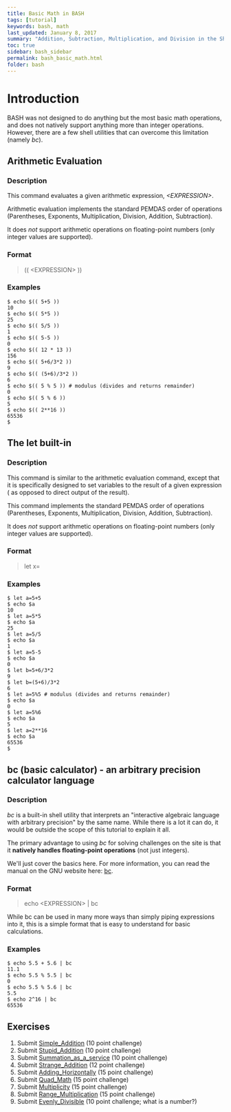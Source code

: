 ```yaml
---
title: Basic Math in BASH
tags: [tutorial]
keywords: bash, math
last_updated: January 8, 2017
summary: "Addition, Subtraction, Multiplication, and Division in the Shell"
toc: true
sidebar: bash_sidebar
permalink: bash_basic_math.html
folder: bash
---
```


# Introduction

BASH was not designed to do anything but the most basic math operations, and
does not natively support anything more than integer operations.  However, there
are a few shell utilities that can overcome this limitation (namely _bc_).

## Arithmetic Evaluation

### Description
This command evaluates a given arithmetic expression, _&lt;EXPRESSION&gt;_.

Arithmetic evaluation implements the standard PEMDAS order of operations (Parentheses,
Exponents, Multiplication, Division, Addition, Subtraction).

It does _not_ support arithmetic operations on floating-point numbers (only
integer values are supported).

### Format
>(( &lt;EXPRESSION&gt; ))

### Examples

    $ echo $(( 5+5 ))
    10
    $ echo $(( 5*5 ))
    25
    $ echo $(( 5/5 ))
    1
    $ echo $(( 5-5 ))
    0
    $ echo $(( 12 * 13 ))
    156
    $ echo $(( 5+6/3*2 ))
    9
    $ echo $(( (5+6)/3*2 ))
    6
    $ echo $(( 5 % 5 )) # modulus (divides and returns remainder)
    0
    $ echo $(( 5 % 6 ))
    5
    $ echo $(( 2**16 ))
    65536
    $

## The let built-in

### Description
This command is similar to the arithmetic evaluation command, except that it
is specifically designed to set variables to the result of a given expression (
as opposed to direct output of the result).

This command implements the standard PEMDAS order of operations (Parentheses,
Exponents, Multiplication, Division, Addition, Subtraction).

It does _not_ support arithmetic operations on floating-point numbers (only
integer values are supported).

### Format
>let x=<EXPRESSION>

### Examples

    $ let a=5+5
    $ echo $a
    10
    $ let a=5*5
    $ echo $a
    25
    $ let a=5/5
    $ echo $a
    1
    $ let a=5-5
    $ echo $a
    0
    $ let b=5+6/3*2
    9
    $ let b=(5+6)/3*2
    6
    $ let a=5%5 # modulus (divides and returns remainder)
    $ echo $a
    0
    $ let a=5%6
    $ echo $a
    5
    $ let a=2**16
    $ echo $a
    65536
    $

## bc (basic calculator) - an arbitrary precision calculator language

### Description
_bc_ is a built-in shell utility that interprets an "interactive algebraic language
with arbitrary precision" by the same name.  While there is a lot it can do, it
would be outside the scope of this tutorial to explain it all.

The primary advantage to using _bc_ for solving challenges on the site is that
it __natively handles floating-point operations__ (not just integers).

We'll just cover the basics here.  For more information, you can read the manual
on the GNU website here: [bc](https://www.gnu.org/software/bc/manual/html_mono/bc.html).

### Format
>echo &lt;EXPRESSION&gt; &#124; bc

While bc can be used in many more ways than simply piping expressions into it,
this is a simple format that is easy to understand for basic calculations.

### Examples

    $ echo 5.5 + 5.6 | bc
    11.1
    $ echo 5.5 % 5.5 | bc
    0
    $ echo 5.5 % 5.6 | bc
    5.5
    $ echo 2^16 | bc
    65536

## Exercises

1. Submit [Simple_Addition](https://codewarz.ninja/do_challenge/Simple_addition) (10 point challenge)
2. Submit [Stupid_Addition](https://codewarz.ninja/do_challenge/Stupid_addition) (10 point challenge)
3. Submit [Summation_as_a_service](https://codewarz.ninja/do_challenge/Summation_as_a_service) (10 point challenge)
4. Submit [Strange_Addition](https://codewarz.ninja/do_challenge/Strange_addition) (12 point challenge)
5. Submit [Adding_Horizontally](https://codewarz.ninja/do_challenge/Adding_Horizontally) (15 point challenge)
6. Submit [Quad_Math](https://codewarz.ninja/do_challenge/Quad_math) (15 point challenge)
7. Submit [Multiplicity](https://codewarz.ninja/do_challenge/Multiplicity) (15 point challenge)
8. Submit [Range_Multiplication](https://codewarz.ninja/do_challenge/Range_Multiplication) (15 point challenge)
9. Submit [Evenly_Divisible](https://codewarz.ninja/do_challenge/Evenly_Divisible) (10 point challenge; what is a number?)
